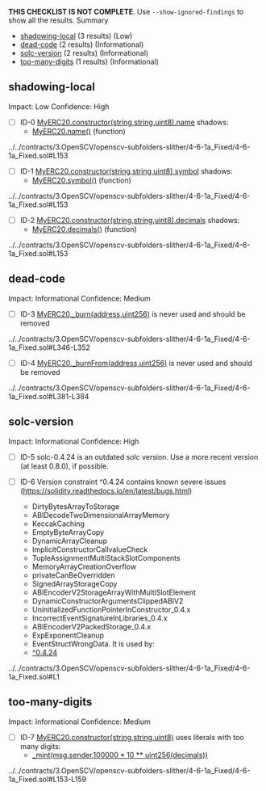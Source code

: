 **THIS CHECKLIST IS NOT COMPLETE**. Use `--show-ignored-findings` to show all the results.
Summary
 - [shadowing-local](#shadowing-local) (3 results) (Low)
 - [dead-code](#dead-code) (2 results) (Informational)
 - [solc-version](#solc-version) (2 results) (Informational)
 - [too-many-digits](#too-many-digits) (1 results) (Informational)
## shadowing-local
Impact: Low
Confidence: High
 - [ ] ID-0
[MyERC20.constructor(string,string,uint8).name](../../contracts/3.OpenSCV/openscv-subfolders-slither/4-6-1a_Fixed/4-6-1a_Fixed.sol#L153) shadows:
	- [MyERC20.name()](../../contracts/3.OpenSCV/openscv-subfolders-slither/4-6-1a_Fixed/4-6-1a_Fixed.sol#L164-L166) (function)

../../contracts/3.OpenSCV/openscv-subfolders-slither/4-6-1a_Fixed/4-6-1a_Fixed.sol#L153


 - [ ] ID-1
[MyERC20.constructor(string,string,uint8).symbol](../../contracts/3.OpenSCV/openscv-subfolders-slither/4-6-1a_Fixed/4-6-1a_Fixed.sol#L153) shadows:
	- [MyERC20.symbol()](../../contracts/3.OpenSCV/openscv-subfolders-slither/4-6-1a_Fixed/4-6-1a_Fixed.sol#L172-L174) (function)

../../contracts/3.OpenSCV/openscv-subfolders-slither/4-6-1a_Fixed/4-6-1a_Fixed.sol#L153


 - [ ] ID-2
[MyERC20.constructor(string,string,uint8).decimals](../../contracts/3.OpenSCV/openscv-subfolders-slither/4-6-1a_Fixed/4-6-1a_Fixed.sol#L153) shadows:
	- [MyERC20.decimals()](../../contracts/3.OpenSCV/openscv-subfolders-slither/4-6-1a_Fixed/4-6-1a_Fixed.sol#L188-L190) (function)

../../contracts/3.OpenSCV/openscv-subfolders-slither/4-6-1a_Fixed/4-6-1a_Fixed.sol#L153


## dead-code
Impact: Informational
Confidence: Medium
 - [ ] ID-3
[MyERC20._burn(address,uint256)](../../contracts/3.OpenSCV/openscv-subfolders-slither/4-6-1a_Fixed/4-6-1a_Fixed.sol#L346-L352) is never used and should be removed

../../contracts/3.OpenSCV/openscv-subfolders-slither/4-6-1a_Fixed/4-6-1a_Fixed.sol#L346-L352


 - [ ] ID-4
[MyERC20._burnFrom(address,uint256)](../../contracts/3.OpenSCV/openscv-subfolders-slither/4-6-1a_Fixed/4-6-1a_Fixed.sol#L381-L384) is never used and should be removed

../../contracts/3.OpenSCV/openscv-subfolders-slither/4-6-1a_Fixed/4-6-1a_Fixed.sol#L381-L384


## solc-version
Impact: Informational
Confidence: High
 - [ ] ID-5
solc-0.4.24 is an outdated solc version. Use a more recent version (at least 0.8.0), if possible.

 - [ ] ID-6
Version constraint ^0.4.24 contains known severe issues (https://solidity.readthedocs.io/en/latest/bugs.html)
	- DirtyBytesArrayToStorage
	- ABIDecodeTwoDimensionalArrayMemory
	- KeccakCaching
	- EmptyByteArrayCopy
	- DynamicArrayCleanup
	- ImplicitConstructorCallvalueCheck
	- TupleAssignmentMultiStackSlotComponents
	- MemoryArrayCreationOverflow
	- privateCanBeOverridden
	- SignedArrayStorageCopy
	- ABIEncoderV2StorageArrayWithMultiSlotElement
	- DynamicConstructorArgumentsClippedABIV2
	- UninitializedFunctionPointerInConstructor_0.4.x
	- IncorrectEventSignatureInLibraries_0.4.x
	- ABIEncoderV2PackedStorage_0.4.x
	- ExpExponentCleanup
	- EventStructWrongData.
It is used by:
	- [^0.4.24](../../contracts/3.OpenSCV/openscv-subfolders-slither/4-6-1a_Fixed/4-6-1a_Fixed.sol#L1)

../../contracts/3.OpenSCV/openscv-subfolders-slither/4-6-1a_Fixed/4-6-1a_Fixed.sol#L1


## too-many-digits
Impact: Informational
Confidence: Medium
 - [ ] ID-7
[MyERC20.constructor(string,string,uint8)](../../contracts/3.OpenSCV/openscv-subfolders-slither/4-6-1a_Fixed/4-6-1a_Fixed.sol#L153-L159) uses literals with too many digits:
	- [_mint(msg.sender,100000 * 10 ** uint256(decimals))](../../contracts/3.OpenSCV/openscv-subfolders-slither/4-6-1a_Fixed/4-6-1a_Fixed.sol#L158)

../../contracts/3.OpenSCV/openscv-subfolders-slither/4-6-1a_Fixed/4-6-1a_Fixed.sol#L153-L159


